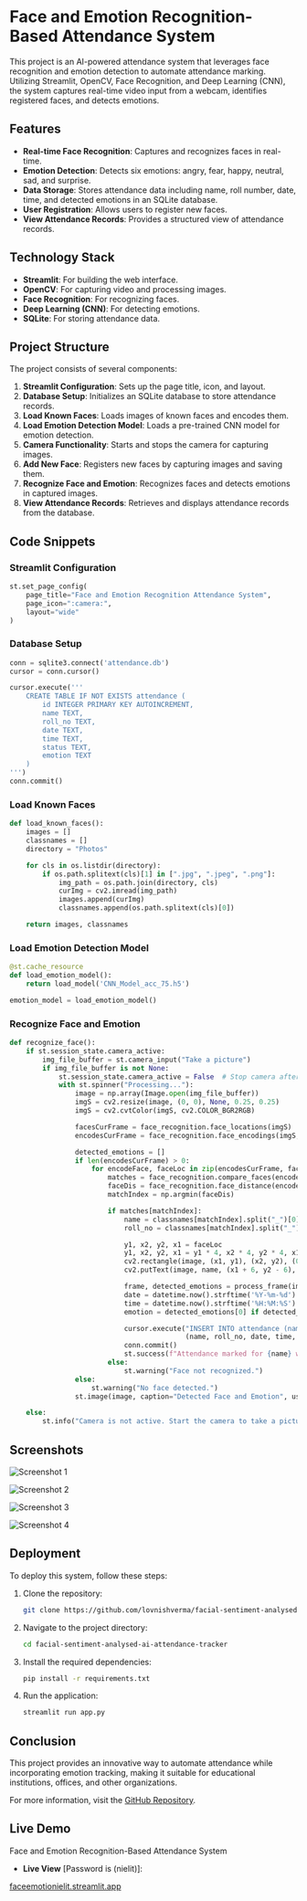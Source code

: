 # Face and Emotion Recognition-Based Attendance System

This project is an AI-powered attendance system that leverages face recognition and emotion detection to automate attendance marking. Utilizing Streamlit, OpenCV, Face Recognition, and Deep Learning (CNN), the system captures real-time video input from a webcam, identifies registered faces, and detects emotions.

## Features

- **Real-time Face Recognition**: Captures and recognizes faces in real-time.
- **Emotion Detection**: Detects six emotions: angry, fear, happy, neutral, sad, and surprise.
- **Data Storage**: Stores attendance data including name, roll number, date, time, and detected emotions in an SQLite database.
- **User Registration**: Allows users to register new faces.
- **View Attendance Records**: Provides a structured view of attendance records.

## Technology Stack

- **Streamlit**: For building the web interface.
- **OpenCV**: For capturing video and processing images.
- **Face Recognition**: For recognizing faces.
- **Deep Learning (CNN)**: For detecting emotions.
- **SQLite**: For storing attendance data.

## Project Structure

The project consists of several components:

1. **Streamlit Configuration**: Sets up the page title, icon, and layout.
2. **Database Setup**: Initializes an SQLite database to store attendance records.
3. **Load Known Faces**: Loads images of known faces and encodes them.
4. **Load Emotion Detection Model**: Loads a pre-trained CNN model for emotion detection.
5. **Camera Functionality**: Starts and stops the camera for capturing images.
6. **Add New Face**: Registers new faces by capturing images and saving them.
7. **Recognize Face and Emotion**: Recognizes faces and detects emotions in captured images.
8. **View Attendance Records**: Retrieves and displays attendance records from the database.

## Code Snippets

### Streamlit Configuration

```python
st.set_page_config(
    page_title="Face and Emotion Recognition Attendance System",
    page_icon=":camera:",
    layout="wide"
)
```

### Database Setup

```python
conn = sqlite3.connect('attendance.db')
cursor = conn.cursor()

cursor.execute('''
    CREATE TABLE IF NOT EXISTS attendance (
        id INTEGER PRIMARY KEY AUTOINCREMENT,
        name TEXT,
        roll_no TEXT,
        date TEXT,
        time TEXT,
        status TEXT,
        emotion TEXT
    )
''')
conn.commit()
```

### Load Known Faces

```python
def load_known_faces():
    images = []
    classnames = []
    directory = "Photos"

    for cls in os.listdir(directory):
        if os.path.splitext(cls)[1] in [".jpg", ".jpeg", ".png"]:
            img_path = os.path.join(directory, cls)
            curImg = cv2.imread(img_path)
            images.append(curImg)
            classnames.append(os.path.splitext(cls)[0])

    return images, classnames
```

### Load Emotion Detection Model

```python
@st.cache_resource
def load_emotion_model():
    return load_model('CNN_Model_acc_75.h5')

emotion_model = load_emotion_model()
```

### Recognize Face and Emotion

```python
def recognize_face():
    if st.session_state.camera_active:
        img_file_buffer = st.camera_input("Take a picture")
        if img_file_buffer is not None:
            st.session_state.camera_active = False  # Stop camera after photo is taken
            with st.spinner("Processing..."):
                image = np.array(Image.open(img_file_buffer))
                imgS = cv2.resize(image, (0, 0), None, 0.25, 0.25)
                imgS = cv2.cvtColor(imgS, cv2.COLOR_BGR2RGB)

                facesCurFrame = face_recognition.face_locations(imgS)
                encodesCurFrame = face_recognition.face_encodings(imgS, facesCurFrame)

                detected_emotions = []
                if len(encodesCurFrame) > 0:
                    for encodeFace, faceLoc in zip(encodesCurFrame, facesCurFrame):
                        matches = face_recognition.compare_faces(encodeListKnown, encodeFace)
                        faceDis = face_recognition.face_distance(encodeListKnown, encodeFace)
                        matchIndex = np.argmin(faceDis)

                        if matches[matchIndex]:
                            name = classnames[matchIndex].split("_")[0]
                            roll_no = classnames[matchIndex].split("_")[1]

                            y1, x2, y2, x1 = faceLoc
                            y1, x2, y2, x1 = y1 * 4, x2 * 4, y2 * 4, x1 * 4
                            cv2.rectangle(image, (x1, y1), (x2, y2), (0, 255, 0), 2)
                            cv2.putText(image, name, (x1 + 6, y2 - 6), cv2.FONT_HERSHEY_SIMPLEX, 1, (255, 255, 255), 2)

                            frame, detected_emotions = process_frame(image)
                            date = datetime.now().strftime('%Y-%m-%d')
                            time = datetime.now().strftime('%H:%M:%S')
                            emotion = detected_emotions[0] if detected_emotions else "Unknown"

                            cursor.execute("INSERT INTO attendance (name, roll_no, date, time, status, emotion) VALUES (?, ?, ?, ?, 'Present', ?)", 
                                           (name, roll_no, date, time, emotion))
                            conn.commit()
                            st.success(f"Attendance marked for {name} with emotion: {emotion}.")
                        else:
                            st.warning("Face not recognized.")
                else:
                    st.warning("No face detected.")
                st.image(image, caption="Detected Face and Emotion", use_container_width=True)

    else:
        st.info("Camera is not active. Start the camera to take a picture.")
```

## Screenshots

![Screenshot 1](https://github.com/user-attachments/assets/468be307-ce1e-4cd8-8bcc-3200381a593d)  

![Screenshot 2](https://github.com/user-attachments/assets/de6ca45b-c945-4059-ba36-02deededba34)  

![Screenshot 3](https://github.com/user-attachments/assets/5ca0c141-ba6a-48ad-963f-812365edcbb8)  

![Screenshot 4](https://github.com/user-attachments/assets/6921a584-7009-4c78-b7ba-c54316835056)  

## Deployment

To deploy this system, follow these steps:

1. Clone the repository:
   ```bash
   git clone https://github.com/lovnishverma/facial-sentiment-analysed-ai-attendance-tracker.git
   ```

2. Navigate to the project directory:
   ```bash
   cd facial-sentiment-analysed-ai-attendance-tracker
   ```

3. Install the required dependencies:
   ```bash
   pip install -r requirements.txt
   ```

4. Run the application:
   ```bash
   streamlit run app.py
   ```

## Conclusion

This project provides an innovative way to automate attendance while incorporating emotion tracking, making it suitable for educational institutions, offices, and other organizations.

For more information, visit the [GitHub Repository](https://github.com/lovnishverma/facial-sentiment-analysed-ai-attendance-tracker).

## Live Demo

Face and Emotion Recognition-Based Attendance System

- **Live View** [Password is (nielit)]:

[faceemotionielit.streamlit.app](https://faceemotionielit.streamlit.app/)
